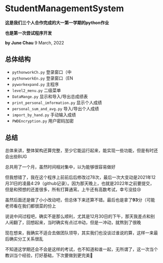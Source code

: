 # StudentManagementSystem

**这是我们三个人合作完成的大一第一学期的python作业**

**也是第一次尝试程序开发**

**by June Chau** 9 March, 2022

## 总体结构

- `pythonworkCh.py` 登录窗口（中
- `pythonworkEn.py` 登录窗口（EN
- `pyworkexpand.py` 主程序
- `level2_menu.py` 二级菜单
- `DataMange.py` 显示和导入/导出总成绩表
- `print_personal_imformation.py` 显示个人成绩
- `personal_sum_and_avg.py` 导入/导出个人成绩
- `import_by_hand.py` 手动输入成绩
- `PWDEncryption.py` 用户密码加密

## 总结

总体来讲，整体架构还算完整，至少它能运行起来，能实现一些功能，但是有时还会出些BUG

总共用了一个月，虽然时间相对集中，以为能够很容易做好

但我想错了，我在这个程序上前前后后修改过78次，最后一次大变动是2021年12月31日的凌晨4:29（github记录）。因为那天晚上，也就是2022年之前要提交，但是和预想的还差很多，所有打算通宵。上午还有高数考试，幸亏没挂:cry:

虽然后面还是做了小小改动吧，但总体下来还算不错。最后也是拿了**93**分（可能老师看在我们都很菜的份上

说说中间过程吧，确实不是那么顺利，尤其是12月30日的下午，那天我差点和别人闹翻了，回想起来，当时确实有点过冲动，但是一冲动，就熬到了很晚

现在想来，我确实不适合去做团队领导，其实我们也没谈过谁说的算，这样一来最后确实分工关系很乱

不知道这学期还会不会是这样的考试，也不知道和谁一起，无所谓了，这一次当个教训当个经验，打好基础，下次要做到更完美:runner:

